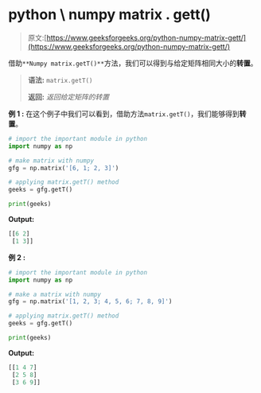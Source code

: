 # python \ numpy matrix . gett()

> 原文:[https://www.geeksforgeeks.org/python-numpy-matrix-gett/](https://www.geeksforgeeks.org/python-numpy-matrix-gett/)

借助`**Numpy matrix.getT()**`方法，我们可以得到与给定矩阵相同大小的**转置**。

> **语法:** `matrix.getT()`
> 
> **返回:** *返回给定矩阵的转置*

**例 1 :**
在这个例子中我们可以看到，借助方法`matrix.getT()`，我们能够得到**转置**。

```py
# import the important module in python
import numpy as np

# make matrix with numpy
gfg = np.matrix('[6, 1; 2, 3]')

# applying matrix.getT() method
geeks = gfg.getT()

print(geeks)
```

**Output:**

```py
[[6 2]
 [1 3]]

```

**例 2 :**

```py
# import the important module in python
import numpy as np

# make a matrix with numpy
gfg = np.matrix('[1, 2, 3; 4, 5, 6; 7, 8, 9]')

# applying matrix.getT() method
geeks = gfg.getT()

print(geeks)
```

**Output:**

```py
[[1 4 7]
 [2 5 8]
 [3 6 9]]

```